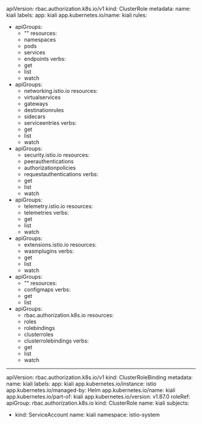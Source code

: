 apiVersion: rbac.authorization.k8s.io/v1
kind: ClusterRole
metadata:
  name: kiali
  labels:
    app: kiali
    app.kubernetes.io/name: kiali
rules:
  - apiGroups:
      - ""
    resources:
      - namespaces
      - pods
      - services
      - endpoints
    verbs:
      - get
      - list
      - watch
  - apiGroups:
      - networking.istio.io
    resources:
      - virtualservices
      - gateways
      - destinationrules
      - sidecars
      - serviceentries
    verbs:
      - get
      - list
      - watch
  - apiGroups:
      - security.istio.io
    resources:
      - peerauthentications
      - authorizationpolicies
      - requestauthentications
    verbs:
      - get
      - list
      - watch
  - apiGroups:
      - telemetry.istio.io
    resources:
      - telemetries
    verbs:
      - get
      - list
      - watch
  - apiGroups:
      - extensions.istio.io
    resources:
      - wasmplugins
    verbs:
      - get
      - list
      - watch
  - apiGroups:
      - ""
    resources:
      - configmaps
    verbs:
      - get
      - list
  - apiGroups:
      - rbac.authorization.k8s.io
    resources:
      - roles
      - rolebindings
      - clusterroles
      - clusterrolebindings
    verbs:
      - get
      - list
      - watch

---

apiVersion: rbac.authorization.k8s.io/v1
kind: ClusterRoleBinding
metadata:
  name: kiali
  labels:
    app: kiali
    app.kubernetes.io/instance: istio
    app.kubernetes.io/managed-by: Helm
    app.kubernetes.io/name: kiali
    app.kubernetes.io/part-of: kiali
    app.kubernetes.io/version: v1.87.0
roleRef:
  apiGroup: rbac.authorization.k8s.io
  kind: ClusterRole
  name: kiali
subjects:
  - kind: ServiceAccount
    name: kiali
    namespace: istio-system
